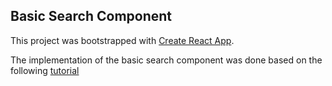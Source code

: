 ##  Basic Search Component 

This project was bootstrapped with [Create React App](https://github.com/facebookincubator/create-react-app).


The implementation of the basic search component was done based on the following [tutorial](https://www.carlrippon.com/building-a-simple-component-in-react-js-v2/)
